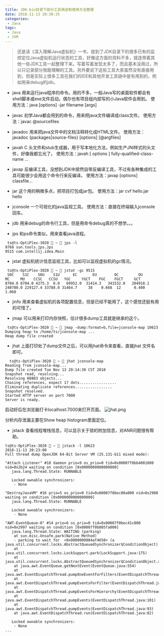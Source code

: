 ```yaml
---
title: JDK-bin目录下部分工具用途和使用方法整理
date: 2018-11-13 20:30:25
categories:
 - Java
tags:
 - Java
 - JVM
---
```

> 还是读《深入理解Java虚拟机》一书，提到了JDK目录下的很多已有的监控定位Java虚拟机运行状态的工具，好像这方面的资料不多，就连带着其他一些JDK工具一起整理下来。写着写着发现太多了，而且基本没用过，所以只记录部分我能理解的工具。另外要说下这些工具大家虽然没有直接用到，但是实际上很多工具在我们的IDE和其他开发工具链中是有用到的，例如用来debug的jdb。

- java
用来运行java程序的命令。用的不多，一般Java写的桌面软件都会有shell脚本或exe文件启动。偶尔也有项目组内部写的小Java软件会用到。
使用方法：java [options] -jar filename [args]

- javac
初学Java都会用到的命令，用来把java文件编译成class文件。
使用方法：javac @sourcefiles

- javadoc
用来把java文件中的文档注释转化成HTML文件。
使用方法：javadoc {packages|source-files} [options] [@argfiles]

- javah
C 头文件和stub生成器，用于写本地化方法，例如生产JNI样式的头文件，好像我都忘光了。
使用方法：javah [ options ] fully-qualified-class-name ...
<!-- more -->

- javap
反编译工具，没想到JDK中居然自带反编译工具，不过有各种集成的工具可能很少会用这个命令行来反编译。
使用方法：javap [options] classfile...

- jar
这个用的稍微多点，把项目打包成jar包。
使用方法：jar cvf hello.jar hello

- jconsole
一个可视化的java监视工具。
使用方法：直接在终端输入jconsole回车。

- jdb
用来debug的命令行工具，但是用命令debug真的不想学。。。

- jps
和ps命令类似，用来查看java进程。
```
 ts@ts-OptiPlex-3020  ~  jps -l
9768 sun.tools.jps.Jps
9515 com.intellij.idea.Main
```

- jstat
虚拟机统计信息监视工具，比如可以监视虚拟机的gc情况。
```
 ts@ts-OptiPlex-3020  ~  jstat -gc 9515
 S0C    S1C    S0U    S1U      EC       EU        OC         OU       MC     MU    CCSC   CCSU   YGC     YGCT    FGC    FGCT     GCT   
8704.0 8704.0 4275.3  0.0   69952.0  31414.3   341532.0   204918.1  240780.0 229127.4 33788.0 31464.7     38    0.668  12      0.400    1.068
```

- jinfo
用来查看虚拟机的各项配置信息，但是已经不能用了，这个感觉还挺有用的可惜了。

- jmap
可以用来打印内存快照，估计很多dump工具就是继承的这个。
```
 ts@ts-OptiPlex-3020  ~  jmap -dump:format=b,file=jconsole-map 10623
Dumping heap to /home/ts/jconsole-map ...
Heap dump file created
```

- jhat
上面打印处了dump文件之后，可以用jhat命令来查看，直接jhat 文件名 即可。
```
  ts@ts-OptiPlex-3020  ~  jhat jconsole-map 
Reading from jconsole-map...
Dump file created Tue Nov 13 20:14:30 CST 2018
Snapshot read, resolving...
Resolving 88883 objects...
Chasing references, expect 17 dots.................
Eliminating duplicate references.................
Snapshot resolved.
Started HTTP server on port 7000
Server is ready.
```
启动好后在浏览器打卡localhost:7000来打开页面。
![jhat.png](https://upload-images.jianshu.io/upload_images/5586297-19ac0c63e58f9f4c.png?imageMogr2/auto-orient/strip%7CimageView2/2/w/1240)

分析内存泄漏主要在Show heap histogram里面定位。

- jstack
查看线程堆栈信息，可以显示关于锁的附加信息，对ANR问题很有帮助。
```
ts@ts-OptiPlex-3020  ~  jstack -l 10623
2018-11-13 20:23:00
Full thread dump OpenJDK 64-Bit Server VM (25.131-b11 mixed mode):

"Attach Listener" #18 daemon prio=9 os_prio=0 tid=0x00007f0bb4001000 nid=0x2b24 waiting on condition [0x0000000000000000]
   java.lang.Thread.State: RUNNABLE

   Locked ownable synchronizers:
	- None

"DestroyJavaVM" #16 prio=5 os_prio=0 tid=0x00007f0bec00a000 nid=0x2980 waiting on condition [0x0000000000000000]
   java.lang.Thread.State: RUNNABLE

   Locked ownable synchronizers:
	- None

"AWT-EventQueue-0" #14 prio=6 os_prio=0 tid=0x00007f0bec41c800 nid=0x2997 waiting on condition [0x00007f0b805fa000]
   java.lang.Thread.State: WAITING (parking)
	at sun.misc.Unsafe.park(Native Method)
	- parking to wait for  <0x0000000084af4650> (a java.util.concurrent.locks.AbstractQueuedSynchronizer$ConditionObject)
	at java.util.concurrent.locks.LockSupport.park(LockSupport.java:175)
	at java.util.concurrent.locks.AbstractQueuedSynchronizer$ConditionObject.await(AbstractQueuedSynchronizer.java:2039)
	at java.awt.EventQueue.getNextEvent(EventQueue.java:554)
	at java.awt.EventDispatchThread.pumpOneEventForFilters(EventDispatchThread.java:170)
	at java.awt.EventDispatchThread.pumpEventsForFilter(EventDispatchThread.java:116)
	at java.awt.EventDispatchThread.pumpEventsForHierarchy(EventDispatchThread.java:105)
	at java.awt.EventDispatchThread.pumpEvents(EventDispatchThread.java:101)
	at java.awt.EventDispatchThread.pumpEvents(EventDispatchThread.java:93)
	at java.awt.EventDispatchThread.run(EventDispatchThread.java:82)

   Locked ownable synchronizers:
	- None
...
```
